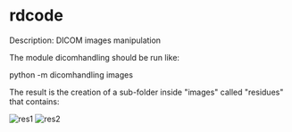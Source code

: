 # rdcode
Description: DICOM images manipulation 


The module dicomhandling should be run like: 

python -m dicomhandling images

The result is the creation of a sub-folder inside "images" called "residues" that contains:


![res1](https://user-images.githubusercontent.com/99023136/152763857-30f10135-08f0-4648-b456-e2c46fb5b68b.jpeg)
![res2](https://user-images.githubusercontent.com/99023136/152763861-11a3b9d4-ea2f-4811-bd85-9840821069b9.jpeg)


